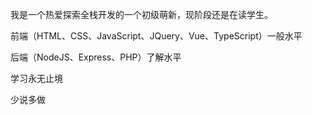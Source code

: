 我是一个热爱探索全栈开发的一个初级萌新，现阶段还是在读学生。

前端（HTML、CSS、JavaScript、JQuery、Vue、TypeScript）一般水平

后端（NodeJS、Express、PHP）了解水平




学习永无止境

少说多做
<!--
**zhou130258/zhou130258** is a ✨ _special_ ✨ repository because its `README.md` (this file) appears on your GitHub profile.

Here are some ideas to get you started:

- 🔭 I’m currently working on ...
- 🌱 I’m currently learning ...
- 👯 I’m looking to collaborate on ...
- 🤔 I’m looking for help with ...
- 💬 Ask me about ...
- 📫 How to reach me: ...
- 😄 Pronouns: ...
- ⚡ Fun fact: ...
-->
